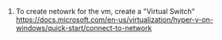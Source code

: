 1. To create netowrk for the vm, create a "Virtual Switch"
https://docs.microsoft.com/en-us/virtualization/hyper-v-on-windows/quick-start/connect-to-network


